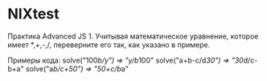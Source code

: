 # NIXtest
Практика Advanced JS 1.
Учитывая математическое уравнение, которое имеет *,+,-,/, переверните его так, как указано в примере.

Примеры кода:
   solve("100*b/y") => "y/b*100"
   solve("a+b-c/d*30") => "30*d/c-b+a"
   solve("a*b/c+50") => "50+c/b*a"
